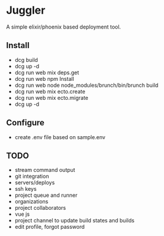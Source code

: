 # Juggler
A simple elixir/phoenix based deployment tool.

## Install
- dcg build
- dcg up -d
- dcg run web mix deps.get
- dcg run web npm Install
- dcg run web node node_modules/brunch/bin/brunch build
- dcg run web mix ecto.create
- dcg run web mix ecto.migrate
- dcg up -d

## Configure
- create .env file based on sample.env

## TODO
- stream command output
- git integration
- servers/deploys
- ssh keys
- project queue and runner
- organizations
- project collaborators
- vue js
- project channel to update build states and builds
- edit profile, forgot password
